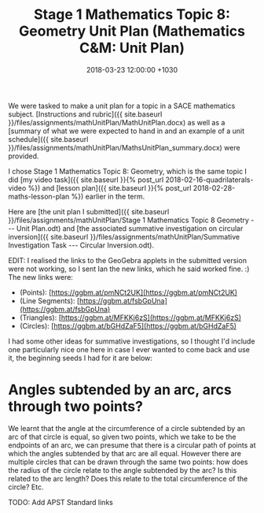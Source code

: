 ﻿---
layout: post
title:  "Stage 1 Mathematics Topic 8: Geometry Unit Plan (Mathematics C&M: Unit Plan)"
date:   2018-03-23 12:00:00 +1030
categories: MTeach mathCM
---

We were tasked to make a unit plan for a topic in a SACE mathematics subject. [Instructions and rubric]({{ site.baseurl }}/files/assignments/mathUnitPlan/MathUnitPlan.docx) as well as a [summary of what we were expected to hand in and an example of a unit schedule]({{ site.baseurl }}/files/assignments/mathUnitPlan/MathsUnitPlan_summary.docx) were provided.

I chose Stage 1 Mathematics Topic 8: Geometry, which is the same topic I did [my video task]({{ site.baseurl }}{% post_url 2018-02-16-quadrilaterals-video %}) and [lesson plan]({{ site.baseurl }}{% post_url 2018-02-28-maths-lesson-plan %}) earlier in the term. 

Here are [the unit plan I submitted]({{ site.baseurl }}/files/assignments/mathUnitPlan/Stage 1 Mathematics Topic 8 Geometry --- Unit Plan.odt) and [the associated summative investigation on circular inversion]({{ site.baseurl }}/files/assignments/mathUnitPlan/Summative Investigation Task --- Circular Inversion.odt). 

EDIT: I realised the links to the GeoGebra applets in the submitted version were not working, so I sent Ian the new links, which he said worked fine. :) The new links were:
 - (Points): [https://ggbm.at/pmNCt2UK](https://ggbm.at/pmNCt2UK)
 - (Line Segments): [https://ggbm.at/fsbGpUna](https://ggbm.at/fsbGpUna)
 - (Triangles): [https://ggbm.at/MFKKj6zS](https://ggbm.at/MFKKj6zS)
 - (Circles): [https://ggbm.at/bGHdZaF5](https://ggbm.at/bGHdZaF5)




I had some other ideas for summative investigations, so I thought I'd include one particularly nice one here in case I ever wanted to come back and use it, the beginning seeds I had for it are below:

# Angles subtended by an arc, arcs through two points?

We learnt that the angle at the circumference of a circle subtended by an arc of that circle is equal, so given two points, which we take to be the endpoints of an arc, we can presume that there is a circular path of points at which the angles subtended by that arc are all equal. However there are multiple circles that can be drawn through the same two points: how does the radius of the circle relate to the angle subtended by the arc? Is this related to the arc length? Does this relate to the total circumference of the circle? Etc.

TODO: Add APST Standard links

